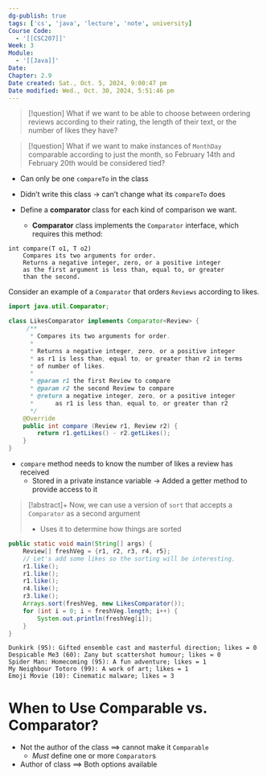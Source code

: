 ```yaml
---
dg-publish: true
tags: ['cs', 'java', 'lecture', 'note', university]
Course Code:
  - '[[CSC207]]'
Week: 3
Module:
  - '[[Java]]'
Date:
Chapter: 2.9
Date created: Sat., Oct. 5, 2024, 9:00:47 pm
Date modified: Wed., Oct. 30, 2024, 5:51:46 pm
---
```


> [!question] What if we want to be able to choose between ordering reviews according to their rating, the length of their text, or the number of likes they have?

> [!question] What if we want to make instances of `MonthDay` comparable according to just the month, so February 14th and February 20th would be considered tied?

- Can only be one `compareTo` in the class
- Didn’t write this class → can’t change what its `compareTo` does

- Define a **comparator** class for each kind of comparison we want.
    - **Comparator** class implements the `Comparator` interface, which requires this method:

```
int compare(T o1, T o2)
    Compares its two arguments for order.
    Returns a negative integer, zero, or a positive integer
    as the first argument is less than, equal to, or greater
    than the second.
```

Consider an example of a `Comparator` that orders `Reviews` according to likes.

```java
import java.util.Comparator;

class LikesComparator implements Comparator<Review> {
     /**
      * Compares its two arguments for order.
      *
      * Returns a negative integer, zero, or a positive integer
      * as r1 is less than, equal to, or greater than r2 in terms
      * of number of likes.
      *
      * @param r1 the first Review to compare
      * @param r2 the second Review to compare
      * @return a negative integer, zero, or a positive integer
      *      as r1 is less than, equal to, or greater than r2
      */
    @Override
    public int compare (Review r1, Review r2) {
        return r1.getLikes() - r2.getLikes();
    }
}
```

- `compare` method needs to know the number of likes a review has received
    - Stored in a private instance variable → Added a getter method to provide access to it

> [!abstract]+ Now, we can use a version of `sort` that accepts a `Comparator` as a second argument
> - Uses it to determine how things are sorted

```java
public static void main(String[] args) {
    Review[] freshVeg = {r1, r2, r3, r4, r5};
    // Let's add some likes so the sorting will be interesting.
    r1.like();
    r1.like();
    r1.like();
    r4.like();
    r3.like();
    Arrays.sort(freshVeg, new LikesComparator());
    for (int i = 0; i < freshVeg.length; i++) {
        System.out.println(freshVeg[i]);
    }
}
```

```
Dunkirk (95): Gifted ensemble cast and masterful direction; likes = 0
Despicable Me3 (60): Zany but scattershot humour; likes = 0
Spider Man: Homecoming (95): A fun adventure; likes = 1
My Neighbour Totoro (99): A work of art; likes = 1
Emoji Movie (10): Cinematic malware; likes = 3
```

# When to Use Comparable vs. Comparator?

- Not the author of the class $\implies$ cannot make it `Comparable`
    - *Must* define one or more `Comparator`s
- Author of class $\implies$ Both options available